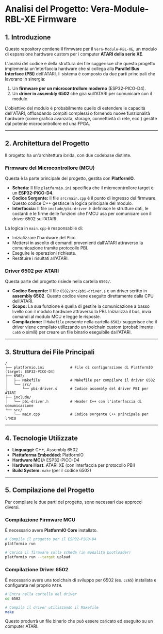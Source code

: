 # Analisi del Progetto: Vera-Module-RBL-XE Firmware

## 1. Introduzione

Questo repository contiene il firmware per il `Vera-Module-RBL-XE`, un 
modulo di espansione hardware custom per i computer **ATARI della serie XE**.

L'analisi del codice e della struttura dei file suggerisce che questo 
progetto implementa un'interfaccia hardware che si collega alla **Parallel Bus Interface (PBI)** 
dell'ATARI. Il sistema è composto da due parti principali che lavorano in sinergia:

1.  Un **firmware per un microcontrollore moderno** (ESP32-PICO-D4).
2.  Un **driver in assembly 6502** che gira sull'ATARI per comunicare con il modulo.

L'obiettivo del modulo è probabilmente quello di estendere le capacità 
dell'ATARI, offloadando compiti complessi o fornendo nuove funzionalità 
hardware (come grafica avanzata, storage, connettività di rete, ecc.) 
gestite dal potente microcontrollore ed una FPGA.

---

## 2. Architettura del Progetto

Il progetto ha un'architettura ibrida, con due codebase distinte.

### Firmware del Microcontrollore (MCU)

Questa è la parte principale del progetto, gestita con **PlatformIO**.

-   **Scheda:** Il file `platformio.ini` specifica che il microcontrollore 
    target è un **ESP32-PICO-D4**.
-   **Codice Sorgente:** Il file `src/main.cpp` è il punto di ingresso del 
    firmware. Questo codice C++ gestisce la logica principale del modulo.
-   **Interfaccia:** Il file `include/pbi-driver.h` definisce le strutture 
    dati, le costanti e le firme delle funzioni che l'MCU usa per comunicare 
    con il driver 6502 sull'ATARI.

La logica in `main.cpp` è responsabile di:
-   Inizializzare l'hardware del Pico.
-   Mettersi in ascolto di comandi provenienti dall'ATARI attraverso la 
    comunicazione tramite protocollo PBI.
-   Eseguire le operazioni richieste.
-   Restituire i risultati all'ATARI.

### Driver 6502 per ATARI

Questa parte del progetto risiede nella cartella `6502/`.

-   **Codice Sorgente:** Il file `6502/src/pbi-driver.s` è un driver scritto in **assembly 6502**. Questo codice viene eseguito direttamente dalla CPU dell'ATARI.
-   **Scopo:** La sua funzione è quella di gestire la comunicazione a basso livello con il modulo hardware attraverso la PBI. Inizializza il bus, invia comandi al modulo MCU e legge le risposte.
-   **Compilazione:** Il `Makefile` presente nella cartella `6502/` suggerisce che il driver viene compilato utilizzando un toolchain custom (probabilmente `ca65` o simili) per creare un file binario eseguibile dall'ATARI.

---

## 3. Struttura dei File Principali

```
/
├── platformio.ini            # File di configurazione di PlatformIO (target: ESP32-PICO-D4)
├── 6502/
│   ├── Makefile              # Makefile per compilare il driver 6502
│   └── src/
│       └── pbi-driver.s      # Codice assembly del driver PBI per ATARI
├── include/
│   └── pbi-driver.h          # Header C++ con l'interfaccia di comunicazione
└── src/
    └── main.cpp              # Codice sorgente C++ principale per l'MCU
```

---

## 4. Tecnologie Utilizzate

-   **Linguaggi:** C++, Assembly 6502
-   **Piattaforma Embedded:** PlatformIO
-   **Hardware MCU:** ESP32-PICO-D4
-   **Hardware Host:** ATARI XE (con interfaccia per protocollo PBI)
-   **Build System:** `make` (per il codice 6502)

---

## 5. Compilazione del Progetto

Per compilare le due parti del progetto, sono necessari due approcci diversi.

### Compilazione Firmware MCU

È necessario avere **PlatformIO Core** installato.

```bash
# Compila il progetto per il ESP32-PICO-D4
platformio run

# Carica il firmware sulla scheda (in modalità bootloader)
platformio run --target upload
```

### Compilazione Driver 6502

È necessario avere una toolchain di sviluppo per 6502 (es. `cc65`) installata e configurata nel proprio `PATH`.

```bash
# Entra nella cartella del driver
cd 6502

# Compila il driver utilizzando il Makefile
make
```
Questo produrrà un file binario che può essere caricato ed eseguito su un computer ATARI.
